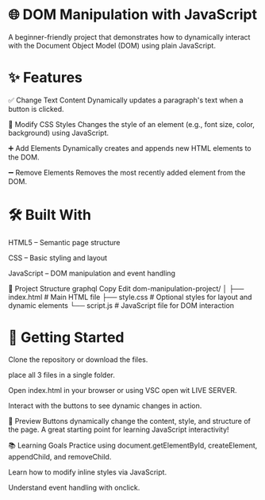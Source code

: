 # 🌐 DOM Manipulation with JavaScript

A beginner-friendly project that demonstrates how to dynamically interact with the Document Object Model (DOM) using plain JavaScript.

# ✨ Features

✅ Change Text Content
Dynamically updates a paragraph's text when a button is clicked.

🎨 Modify CSS Styles
Changes the style of an element (e.g., font size, color, background) using JavaScript.

➕ Add Elements
Dynamically creates and appends new HTML elements to the DOM.

➖ Remove Elements
Removes the most recently added element from the DOM.


#  🛠️ Built With

HTML5 – Semantic page structure

CSS – Basic styling and layout

JavaScript – DOM manipulation and event handling



📁 Project Structure
graphql
Copy
Edit
dom-manipulation-project/
│
├── index.html     # Main HTML file
├── style.css      # Optional styles for layout and dynamic elements
└── script.js      # JavaScript file for DOM interaction


# 🚀 Getting Started

Clone the repository or download the files.

place all 3 files in a single folder.

Open index.html in your browser or using VSC open wit LIVE SERVER.

Interact with the buttons to see dynamic changes in action.

📸 Preview
Buttons dynamically change the content, style, and structure of the page. A great starting point for learning JavaScript interactivity!

📚 Learning Goals
Practice using document.getElementById, createElement, appendChild, and removeChild.

Learn how to modify inline styles via JavaScript.

Understand event handling with onclick.
